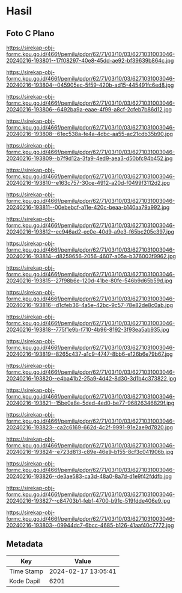 # Hasil

## Foto C Plano

https://sirekap-obj-formc.kpu.go.id/466f/pemilu/pdpr/62/71/03/10/03/6271031003046-20240216-193801--17f08297-40e8-45dd-ae92-bf39639b864c.jpg

https://sirekap-obj-formc.kpu.go.id/466f/pemilu/pdpr/62/71/03/10/03/6271031003046-20240216-193804--045905ec-5f59-420b-ad15-445491fc6ed8.jpg

https://sirekap-obj-formc.kpu.go.id/466f/pemilu/pdpr/62/71/03/10/03/6271031003046-20240216-193806--6492ba9a-eaae-4f99-a8cf-2cfeb7b86d12.jpg

https://sirekap-obj-formc.kpu.go.id/466f/pemilu/pdpr/62/71/03/10/03/6271031003046-20240216-193808--61ec538a-fe4a-4dbc-aa55-ac21cdb35b90.jpg

https://sirekap-obj-formc.kpu.go.id/466f/pemilu/pdpr/62/71/03/10/03/6271031003046-20240216-193809--b7f9d12a-3fa9-4ed9-aea3-d50bfc94b452.jpg

https://sirekap-obj-formc.kpu.go.id/466f/pemilu/pdpr/62/71/03/10/03/6271031003046-20240216-193810--e163c757-30ce-4912-a20d-f0499f3112d2.jpg

https://sirekap-obj-formc.kpu.go.id/466f/pemilu/pdpr/62/71/03/10/03/6271031003046-20240216-193811--00ebebcf-a11e-420c-beaa-b140aa79a992.jpg

https://sirekap-obj-formc.kpu.go.id/466f/pemilu/pdpr/62/71/03/10/03/6271031003046-20240216-193812--ec946ad2-ec0e-40d9-a9e3-f65bc205c397.jpg

https://sirekap-obj-formc.kpu.go.id/466f/pemilu/pdpr/62/71/03/10/03/6271031003046-20240216-193814--d8259656-2056-4607-a05a-b376003f9962.jpg

https://sirekap-obj-formc.kpu.go.id/466f/pemilu/pdpr/62/71/03/10/03/6271031003046-20240216-193815--27f98b6e-120d-41be-80fe-546b9d65b59d.jpg

https://sirekap-obj-formc.kpu.go.id/466f/pemilu/pdpr/62/71/03/10/03/6271031003046-20240216-193816--d1cfeb36-4a5e-42bc-9c57-78e82de8c0ab.jpg

https://sirekap-obj-formc.kpu.go.id/466f/pemilu/pdpr/62/71/03/10/03/6271031003046-20240216-193818--775f1e9b-f710-4b96-8192-3f93ea5ab935.jpg

https://sirekap-obj-formc.kpu.go.id/466f/pemilu/pdpr/62/71/03/10/03/6271031003046-20240216-193819--8265c437-a1c9-4747-8bb6-e126b6e79b67.jpg

https://sirekap-obj-formc.kpu.go.id/466f/pemilu/pdpr/62/71/03/10/03/6271031003046-20240216-193820--e4ba41b2-25a9-4d42-8d30-3d1b4c373822.jpg

https://sirekap-obj-formc.kpu.go.id/466f/pemilu/pdpr/62/71/03/10/03/6271031003046-20240216-193821--15be0a8e-5ded-4ed0-be77-96826346829f.jpg

https://sirekap-obj-formc.kpu.go.id/466f/pemilu/pdpr/62/71/03/10/03/6271031003046-20240216-193823--ca2c6169-662d-4c2f-9991-91e2ae9d7820.jpg

https://sirekap-obj-formc.kpu.go.id/466f/pemilu/pdpr/62/71/03/10/03/6271031003046-20240216-193824--e723d813-c89e-46e9-b155-8cf3c041906b.jpg

https://sirekap-obj-formc.kpu.go.id/466f/pemilu/pdpr/62/71/03/10/03/6271031003046-20240216-193826--de3ae583-ca3d-48a0-8a7d-d1e9f42fddfb.jpg

https://sirekap-obj-formc.kpu.go.id/466f/pemilu/pdpr/62/71/03/10/03/6271031003046-20240216-193827--c84703b1-febf-4700-b91c-519fdde406e9.jpg

https://sirekap-obj-formc.kpu.go.id/466f/pemilu/pdpr/62/71/03/10/03/6271031003046-20240216-193803--09944dc7-6bcc-4685-b126-41aaf40c7772.jpg


## Metadata

| Key        | Value               |
| ---------- | ------------------- |
| Time Stamp | 2024-02-17 13:05:41 |
| Kode Dapil | 6201                |



